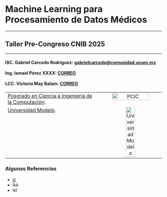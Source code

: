 # Machine Learning para Procesamiento de Datos Médicos
---
## Taller Pre-Congreso CNIB 2025
---
<table>
  <tr>
      <h4>ISC. Gabriel Carcedo Rodríguez: <a href= "mailto:gabrielcarcedo@comunidad.unam.mx">gabrielcarcedo@comunidad.unam.mx</a> 
      <br>
      <br>
      Ing. Ismael Pérez XXXX: <a href= "mailto:CORREO">CORREO</a>
      <br>
      <br>
      LCC. Victoria May Balam: <a href= "mailto:CORREO">CORREO</a> </h4>
  </tr>
  <tr>
  <td width="60%" valign="top">
    <!-- Content for Column 1 -->
    <a href="https://www.pcic.unam.mx/">Posgrado en Ciencia e Ingeniería de la Computación</a>.
  </td>
  <td width="40%" valign="top" style="text-align: center;">
    <!-- Content for Column 2 -->
    <a href="https://www.pcic.unam.mx/">
      <img src="https://pcic.posgrado.unam.mx/wp-content/uploads/Ciencia-e-Ingenieria-de-la-Computacion_color.png" alt="PCIC" style="width:80%; height:auto;">
    </a>
  </td>
</tr>
<tr>
  <td width="60%" valign="top">
    <!-- Content for Column 1 -->
    <a href="https://www.unimodelo.edu.mx/merida">Universidad Modelo</a>.
  </td>
  <td width="40%" valign="top" style="text-align: center;">
    <!-- Content for Column 2 -->
    <a href="https://www.unimodelo.edu.mx/merida">
      <img src="https://servicios.unimodelo.edu.mx/merida/upa/images/appsmodelo.png" alt="Universidad Modelo" style="width:40%; height:auto;">
    </a>
  </td>
</tr>

</table>

### Algunas Referencias

- jjj
- lkk
- lkl
